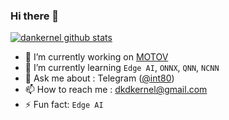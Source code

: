 ### Hi there 👋

 [![dankernel github stats](https://github-readme-stats.vercel.app/api?username=dankernel)](https://github.com/anuraghazra/github-readme-stats)


- 🔭 I’m currently working on [MOTOV](http://motov.co.kr)
- 🌱 I’m currently learning `Edge AI`, `ONNX`, `QNN`, `NCNN`
- 💬 Ask me about : Telegram ([@int80](https://t.me/int80))
- 📫 How to reach me : dkdkernel@gmail.com
- ⚡ Fun fact: `Edge AI`
